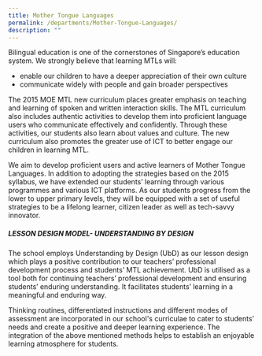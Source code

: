 ```yaml
---
title: Mother Tongue Languages
permalink: /departments/Mother-Tongue-Languages/
description: ""
---
```

Bilingual education is one of the cornerstones of Singapore’s education system. We strongly believe that learning MTLs will:  

*   enable our children to have a deeper appreciation of their own culture
*   communicate widely with people and gain broader perspectives

  

The 2015 MOE MTL new curriculum places greater emphasis on teaching and learning of spoken and written interaction skills. The MTL curriculum also includes authentic activities to develop them into proficient language users who communicate effectively and confidently. Through these activities, our students also learn about values and culture. The new curriculum also promotes the greater use of ICT to better engage our children in learning MTL.

  

We aim to develop proficient users and active learners of Mother Tongue Languages. In addition to adopting the strategies based on the 2015 syllabus, we have extended our students’ learning through various programmes and various ICT platforms. As our students progress from the lower to upper primary levels, they will be equipped with a set of useful strategies to be a lifelong learner, citizen leader as well as tech-savvy innovator.

  

##### **LESSON DESIGN MODEL- UNDERSTANDING BY DESIGN**


The school employs Understanding by Design (UbD) as our lesson design which plays a positive contribution to our teachers’ professional development process and students’ MTL achievement. UbD is utilised as a tool both for continuing teachers’ professional development and ensuring students’ enduring understanding. It facilitates students’ learning in a meaningful and enduring way. 

  

Thinking routines, differentiated instructions and different modes of assessment are incorporated in our school's curriculae to cater to students’ needs and create a positive and deeper learning experience. The integration of the above mentioned methods helps to establish an enjoyable learning atmosphere for students.

